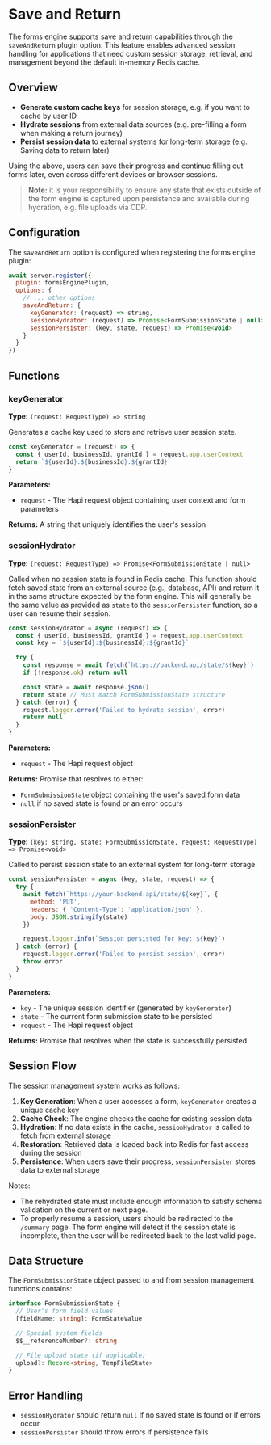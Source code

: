 # Save and Return

The forms engine supports save and return capabilities through the `saveAndReturn` plugin option. This feature enables advanced session handling for applications that need custom session storage, retrieval, and management beyond the default in-memory Redis cache.

## Overview

- **Generate custom cache keys** for session storage, e.g. if you want to cache by user ID
- **Hydrate sessions** from external data sources (e.g. pre-filling a form when making a return journey)
- **Persist session data** to external systems for long-term storage (e.g. Saving data to return later)

Using the above, users can save their progress and continue filling out forms later, even across different devices or browser sessions.

> **Note:** it is your responsibility to ensure any state that exists outside of the form engine is captured upon persistence and available during hydration, e.g. file uploads via CDP.

## Configuration

The `saveAndReturn` option is configured when registering the forms engine plugin:

```js
await server.register({
  plugin: formsEnginePlugin,
  options: {
    // ... other options
    saveAndReturn: {
      keyGenerator: (request) => string,
      sessionHydrator: (request) => Promise<FormSubmissionState | null>,
      sessionPersister: (key, state, request) => Promise<void>
    }
  }
})
```

## Functions

### keyGenerator

**Type:** `(request: RequestType) => string`

Generates a cache key used to store and retrieve user session state.

```js
const keyGenerator = (request) => {
  const { userId, businessId, grantId } = request.app.userContext
  return `${userId}:${businessId}:${grantId}`
}
```

**Parameters:**

- `request` - The Hapi request object containing user context and form parameters

**Returns:** A string that uniquely identifies the user's session

### sessionHydrator

**Type:** `(request: RequestType) => Promise<FormSubmissionState | null>`

Called when no session state is found in Redis cache. This function should fetch saved state from an external source (e.g., database, API) and return it in the same structure expected by the form engine. This will generally be the same value as provided as `state` to the `sessionPersister` function, so a user can resume their session.

```js
const sessionHydrator = async (request) => {
  const { userId, businessId, grantId } = request.app.userContext
  const key = `${userId}:${businessId}:${grantId}`

  try {
    const response = await fetch(`https://backend.api/state/${key}`)
    if (!response.ok) return null

    const state = await response.json()
    return state // Must match FormSubmissionState structure
  } catch (error) {
    request.logger.error('Failed to hydrate session', error)
    return null
  }
}
```

**Parameters:**

- `request` - The Hapi request object

**Returns:** Promise that resolves to either:

- `FormSubmissionState` object containing the user's saved form data
- `null` if no saved state is found or an error occurs

### sessionPersister

**Type:** `(key: string, state: FormSubmissionState, request: RequestType) => Promise<void>`

Called to persist session state to an external system for long-term storage.

```js
const sessionPersister = async (key, state, request) => {
  try {
    await fetch(`https://your-backend.api/state/${key}`, {
      method: 'PUT',
      headers: { 'Content-Type': 'application/json' },
      body: JSON.stringify(state)
    })

    request.logger.info(`Session persisted for key: ${key}`)
  } catch (error) {
    request.logger.error('Failed to persist session', error)
    throw error
  }
}
```

**Parameters:**

- `key` - The unique session identifier (generated by `keyGenerator`)
- `state` - The current form submission state to be persisted
- `request` - The Hapi request object

**Returns:** Promise that resolves when the state is successfully persisted

## Session Flow

The session management system works as follows:

1. **Key Generation**: When a user accesses a form, `keyGenerator` creates a unique cache key
2. **Cache Check**: The engine checks the cache for existing session data
3. **Hydration**: If no data exists in the cache, `sessionHydrator` is called to fetch from external storage
4. **Restoration**: Retrieved data is loaded back into Redis for fast access during the session
5. **Persistence**: When users save their progress, `sessionPersister` stores data to external storage

Notes:

- The rehydrated state must include enough information to satisfy schema validation on the current or next page.
- To properly resume a session, users should be redirected to the `/summary` page. The form engine will detect if the session state is incomplete, then the user will be redirected back to the last valid page.

## Data Structure

The `FormSubmissionState` object passed to and from session management functions contains:

```typescript
interface FormSubmissionState {
  // User's form field values
  [fieldName: string]: FormStateValue

  // Special system fields
  $$__referenceNumber?: string

  // File upload state (if applicable)
  upload?: Record<string, TempFileState>
}
```

## Error Handling

- `sessionHydrator` should return `null` if no saved state is found or if errors occur
- `sessionPersister` should throw errors if persistence fails
